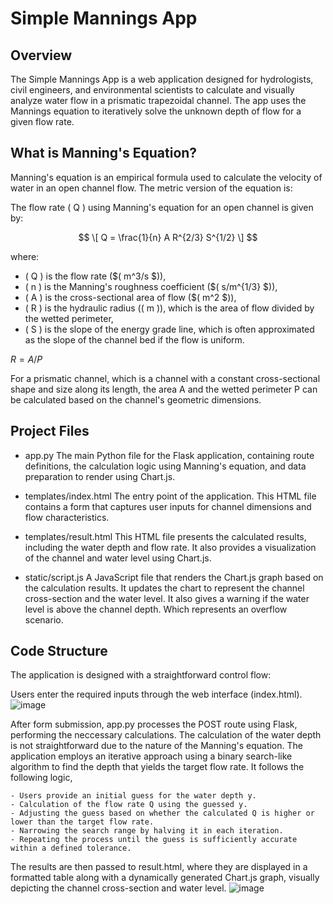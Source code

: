 # Simple Mannings App

## Overview
The Simple Mannings App is a web application designed for hydrologists, civil engineers, and environmental scientists to calculate and visually analyze water flow in a prismatic trapezoidal channel. The app uses the Mannings equation to iteratively solve the unknown depth of flow for a given flow rate. 

## What is Manning's Equation?
Manning's equation is an empirical formula used to calculate the velocity of water in an open channel flow. The metric version of the equation is:

The flow rate \( Q \) using Manning's equation for an open channel is given by:

$$ \[ Q = \frac{1}{n} A R^{2/3} S^{1/2} \] $$

where:

- \( Q \) is the flow rate ($\( m^3/s \$)),
- \( n \) is the Manning's roughness coefficient (\$( s/m^{1/3} \$)),
- \( A \) is the cross-sectional area of flow ($\( m^2 \$)),
- \( R \) is the hydraulic radius (\( m \)), which is the area of flow divided by the wetted perimeter,
- \( S \) is the slope of the energy grade line, which is often approximated as the slope of the channel bed if the flow is uniform.

$R = A / P$

For a prismatic channel, which is a channel with a constant cross-sectional shape and size along its length, the area A and the wetted perimeter P can be calculated based on the channel's geometric dimensions.


## Project Files
- app.py
The main Python file for the Flask application, containing route definitions, the  calculation logic using Manning's equation, and data preparation to render using Chart.js.

- templates/index.html
The entry point of the application. This HTML file contains a form that captures user inputs for channel dimensions and flow characteristics.

- templates/result.html
This HTML file presents the calculated results, including the water depth and flow rate. It also provides a visualization of the channel and water level using Chart.js.

- static/script.js
A JavaScript file that renders the Chart.js graph based on the calculation results. It updates the chart to represent the channel cross-section and the water level. It also gives a warning if the water level is above the channel depth. Which represents an overflow scenario.

## Code Structure
The application is designed with a straightforward control flow:

Users enter the required inputs through the web interface (index.html).
![image](https://github.com/briandubya/simple-mannings-app/assets/61367457/dc160f54-1b17-4578-bc9e-1858c8fcd495)

After form submission, app.py processes the POST route using Flask, performing the neccessary calculations. 
The calculation of the water depth is not straightforward due to the nature of the Manning's equation. The application employs an iterative approach using a binary search-like algorithm to find the depth that yields the target flow rate. It follows the following logic, 

    - Users provide an initial guess for the water depth y.
    - Calculation of the flow rate Q using the guessed y.
    - Adjusting the guess based on whether the calculated Q is higher or lower than the target flow rate.
    - Narrowing the search range by halving it in each iteration.
    - Repeating the process until the guess is sufficiently accurate within a defined tolerance.

The results are then passed to result.html, where they are displayed in a formatted table along with a dynamically generated Chart.js graph, visually depicting the channel cross-section and water level.
![image](https://github.com/briandubya/simple-mannings-app/assets/61367457/0872a267-4851-49ca-9144-3d7a236ea975)

